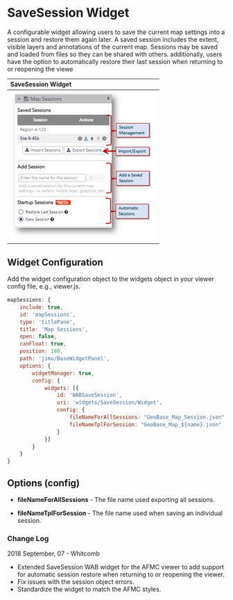# SaveSession Widget
A configurable widget allowing users to save the current map settings into a session and restore them again later. A saved session includes the extent, visible layers and annotations of the current map. Sessions may be saved and loaded from files so they can be shared with others. additionally, users have the option to automatically restore their last session when returning to or reopening the viewe

|SaveSession Widget |
|:----------------------|
|![Save Session](./images/ScreenShot_01.PNG "Save Session Widget.")|


## Widget Configuration

Add the widget configuration object to the widgets object in your viewer config file, e.g., viewer.js.

```javascript
mapSessions: {
    include: true,
    id: 'mapSessions',
    type: 'titlePane',
    title: 'Map Sessions',
    open: false,
    canFloat: true,
    position: 180,
    path: 'jimu/BaseWidgetPanel',
    options: {
        widgetManager: true,
        config: {
            widgets: [{
                id: 'WABSaveSession',
                uri: 'widgets/SaveSession/Widget',
                config: {
                    fileNameForAllSessions: "GeoBase_Map_Session.json",
                    fileNameTplForSession: "GeoBase_Map_${name}.json"
                }
            }]
        }
    }
}
```

## Options (config)

* __fileNameForAllSessions__ - The file name used exporting all sessions.

* __fileNameTplForSession__ - The file name used when saving an individual session.


### Change Log

2018 September, 07 - Whitcomb

* Extended SaveSession WAB widget for the AFMC viewer to add support for automatic session restore when returning to or reopening the viewer.
* Fix issues with the session object errors.
* Standardize the widget to match the AFMC styles.
